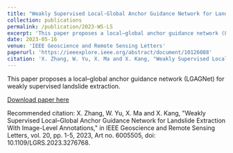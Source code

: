 ```yaml
---
title: "Weakly Supervised Local-Global Anchor Guidance Network for Landslide Extraction With Image-Level Annotations"
collection: publications
permalink: /publication/2023-WS-LS
excerpt: 'This paper proposes a local–global anchor guidance network (LGAGNet) for weakly supervised landslide extraction.'
date: 2023-05-16
venue: 'IEEE Geoscience and Remote Sensing Letters'
paperurl: 'https://ieeexplore.ieee.org/abstract/document/10126088'
citation: 'X. Zhang, W. Yu, X. Ma and X. Kang, "Weakly Supervised Local–Global Anchor Guidance Network for Landslide Extraction With Image-Level Annotations," in IEEE Geoscience and Remote Sensing Letters, vol. 20, pp. 1-5, 2023, Art no. 6005505, doi: 10.1109/LGRS.2023.3276768.'
---
```

This paper proposes a local–global anchor guidance network (LGAGNet) for weakly supervised landslide extraction.

[Download paper here](https://ieeexplore.ieee.org/abstract/document/10126088)

Recommended citation: X. Zhang, W. Yu, X. Ma and X. Kang, "Weakly Supervised Local–Global Anchor Guidance Network for Landslide Extraction With Image-Level Annotations," in IEEE Geoscience and Remote Sensing Letters, vol. 20, pp. 1-5, 2023, Art no. 6005505, doi: 10.1109/LGRS.2023.3276768.
